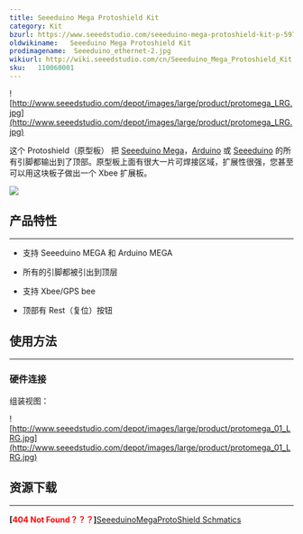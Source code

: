 ```yaml
---
title: Seeeduino Mega Protoshield Kit
category: Kit
bzurl: https://www.seeedstudio.com/seeeduino-mega-protoshield-kit-p-597.html?cPath=132_134
oldwikiname:   Seeeduino Mega Protoshield Kit
prodimagename:  Seeeduino_ethernet-2.jpg
wikiurl: http://wiki.seeedstudio.com/cn/Seeeduino_Mega_Protoshield_Kit
sku:   110060001
---
```

![http://www.seeedstudio.com/depot/images/large/product/protomega_LRG.jpg](http://www.seeedstudio.com/depot/images/large/product/protomega_LRG.jpg)

这个 Protoshield（原型板） 把 [Seeeduino Mega](https://item.taobao.com/item.htm?spm=a1z10.3-c.w4002-11172317909.10.8a91b4SBrLsz&id=45487738016)，[Arduino](https://item.taobao.com/item.htm?spm=a1z10.3-c.w4002-11172317909.88.6ee7d12bwvSgLA&id=561428676862) 或 [Seeeduino](https://item.taobao.com/item.htm?spm=a1z10.3-c.w4002-11172317909.13.6ee7d12bwvSgLA&id=45721222112) 的所有引脚都输出到了顶部。原型板上面有很大一片可焊接区域，扩展性很强，您甚至可以用这块板子做出一个 Xbee 扩展板。

[![](https://github.com/SeeedDocument/wiki_chinese/raw/master/docs/images/click_to_buy.PNG)](https://item.taobao.com/item.htm?spm=a1z38n.10678284.0.0.5a0291ccNshZ5e&id=534768908743)


##   产品特性
---
*   支持 Seeeduino MEGA 和 Arduino MEGA

*   所有的引脚都被引出到顶层

*   支持 Xbee/GPS bee

*   顶部有 Rest（复位）按钮



##   使用方法
---
###   硬件连接

组装视图：

![http://www.seeedstudio.com/depot/images/large/product/protomega_01_LRG.jpg](http://www.seeedstudio.com/depot/images/large/product/protomega_01_LRG.jpg)

##   资源下载
---
**[<span style="color:#ff0000">404 Not Found？？？</span>]**[SeeeduinoMegaProtoShield Schmatics](http://garden.seeedstudio.com/images/3/3d/SeeeduinoMegaProtoShield_v1.1_source.zip)
